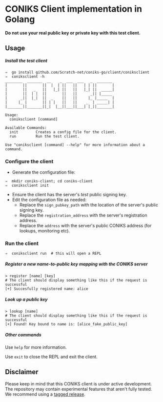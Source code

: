 # CONIKS Client implementation in Golang
__Do not use your real public key or private key with this test client.__

## Usage

##### Install the test client
```
⇒  go install github.com/Scratch-net/coniks-go/client/coniksclient
⇒  coniksclient -h
________  _______  __    _  ___  ___   _  _______
|       ||       ||  |  | ||   ||   | | ||       |
|       ||   _   ||   |_| ||   ||   |_| ||  _____|
|       ||  | |  ||       ||   ||      _|| |_____
|      _||  |_|  ||  _    ||   ||     |_ |_____  |
|     |_ |       || | |   ||   ||    _  | _____| |
|_______||_______||_|  |__||___||___| |_||_______|

Usage:
  coniksclient [command]

Available Commands:
  init        Creates a config file for the client.
  run         Run the test client.

Use "coniksclient [command] --help" for more information about a command.
```

### Configure the client

- Generate the configuration file:
```
⇒  mkdir coniks-client; cd coniks-client
⇒  coniksclient init
```
- Ensure the client has the server's *test* public signing key.
- Edit the configuration file as needed:
    - Replace the `sign_pubkey_path` with the location of the server's public signing key.
    - Replace the `registration_address` with the server's registration address.
    - Replace the `address` with the server's public CONIKS address (for lookups, monitoring etc).

### Run the client

```
⇒  coniksclient run  # this will open a REPL
```

##### Register a new name-to-public key mapping with the CONIKS server
```
> register [name] [key]
# The client should display something like this if the request is successful
[+] Succesfully registered name: alice
```

##### Look up a public key
```
> lookup [name]
# The client should display something like this if the request is successful
[+] Found! Key bound to name is: [alice_fake_public_key]
```

##### Other commands

Use `help` for more information.

Use `exit` to close the REPL and exit the client.

## Disclaimer
Please keep in mind that this CONIKS client is under active development.
The repository may contain experimental features that aren't fully tested.
We recommend using a [tagged release](https://github.com/Scratch-net/coniks-go/releases).
